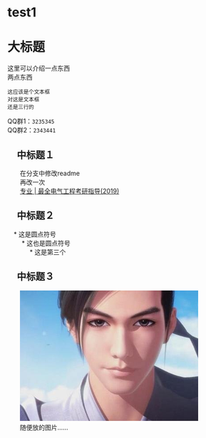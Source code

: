 # test1
大标题
====
这里可以介绍一点东西<br>两点东西<br>

    这应该是个文本框
    对这是文本框
    还是三行的
QQ群1：`3235345`<br>
QQ群2：`2343441`

　中标题１
----
　　在分支中修改readme<br>
　　再改一次<br>
　　[专业 | 最全电气工程考研指导(2019)](https://mp.weixin.qq.com/s/gRkV0Viy80R3SnMM2NPkzQ"悬停显示")

　中标题２
-----
　* 这是圆点符号<br>
　   　* 这也是圆点符号<br>
　     　  　* 这是第三个<br>
        
　中标题３
----
　　![](https://github.com/LiangCe1/test1/blob/master/t01e25c588e875ad6a5.jpg)<br>
　　随便放的图片……
